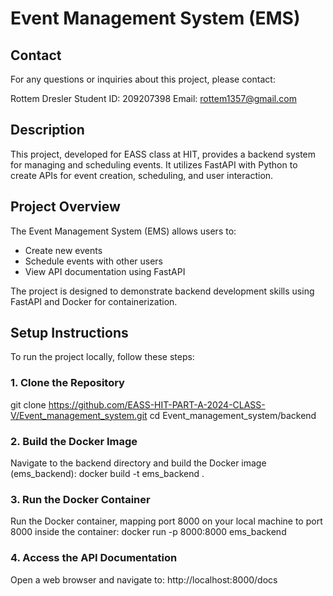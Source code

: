 # Event Management System (EMS)

## Contact
For any questions or inquiries about this project, please contact:

  Rottem Dresler
  Student ID: 209207398
  Email: rottem1357@gmail.com

## Description

This project, developed for EASS class at HIT,
provides a backend system for managing and scheduling events. It utilizes FastAPI with Python to create APIs for event creation, scheduling, and user interaction.

## Project Overview

The Event Management System (EMS) allows users to:
- Create new events
- Schedule events with other users
- View API documentation using FastAPI

The project is designed to demonstrate backend development skills using FastAPI and Docker for containerization.

## Setup Instructions

To run the project locally, follow these steps:

### 1. Clone the Repository

git clone https://github.com/EASS-HIT-PART-A-2024-CLASS-V/Event_management_system.git
cd Event_management_system/backend

### 2. Build the Docker Image

Navigate to the backend directory and build the Docker image (ems_backend):
docker build -t ems_backend .

### 3. Run the Docker Container

Run the Docker container, mapping port 8000 on your local machine to port 8000 inside the container:
docker run -p 8000:8000 ems_backend

### 4. Access the API Documentation

Open a web browser and navigate to:
http://localhost:8000/docs


